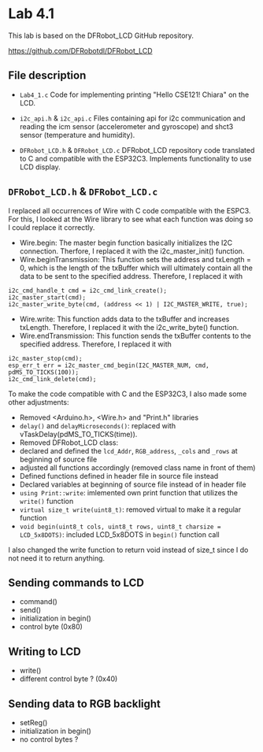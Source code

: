 # Lab 4.1

This lab is based on the DFRobot_LCD GitHub repository.

https://github.com/DFRobotdl/DFRobot_LCD

## File description

* `Lab4_1.c`
Code for implementing printing "Hello CSE121! Chiara" on the LCD.

* `i2c_api.h` & `i2c_api.c`
Files containing api for i2c communication and reading the icm sensor (accelerometer and gyroscope) and shct3 sensor (temperature and humidity).

* `DFRobot_LCD.h` & `DFRobot_LCD.c`
DFRobot_LCD repository code translated to C and compatible with the ESP32C3. Implements functionality to use LCD display.

## `DFRobot_LCD.h` & `DFRobot_LCD.c`

I replaced all occurrences of Wire with C code compatible with the ESPC3. For this, I looked at the Wire library to see what each function was doing so I could replace it correctly.

* Wire.begin: The master begin function basically initializes the I2C connection. Therfore, I replaced it with the i2c_master_init() function.
* Wire.beginTransmission: This function sets the address and txLength = 0, which is the length of the txBuffer which will ultimately contain all the data to be sent to the specified address. Therefore, I replaced it with 
```
i2c_cmd_handle_t cmd = i2c_cmd_link_create();
i2c_master_start(cmd);
i2c_master_write_byte(cmd, (address << 1) | I2C_MASTER_WRITE, true);
```
* Wire.write: This function adds data to the txBuffer and increases txLength. Therefore, I replaced it with the i2c_write_byte() function.
* Wire.endTransmission: This function sends the txBuffer contents to the specified address. Therefore, I replaced it with
```
i2c_master_stop(cmd);
esp_err_t err = i2c_master_cmd_begin(I2C_MASTER_NUM, cmd, pdMS_TO_TICKS(100));
i2c_cmd_link_delete(cmd);
```

To make the code compatible with C and the ESP32C3, I also made some other adjustments:

* Removed <Arduino.h>, <Wire.h> and "Print.h" libraries
* `delay()` and `delayMicroseconds()`: replaced with vTaskDelay(pdMS_TO_TICKS(time)).
* Removed DFRobot_LCD class: 
*   declared and defined the `lcd_Addr`, `RGB_address`, `_cols` and `_rows` at beginning of source file
*   adjusted all functions accordingly (removed class name in front of them)
* Defined functions defined in header file in source file instead
* Declared variables at beginning of source file instead of in header file
* `using Print::write`: imlemented own print function that utilizes the `write()` function
* `virtual size_t write(uint8_t)`: removed virtual to make it a regular function
* `void begin(uint8_t cols, uint8_t rows, uint8_t charsize = LCD_5x8DOTS)`: included LCD_5x8DOTS in `begin()` function call

I also changed the write function to return void instead of size_t since I do not need it to return anything.

## Sending commands to LCD

* command()
* send()
* initialization in begin()
* control byte (0x80)

## Writing to LCD

* write()
* different control byte ? (0x40)

## Sending data to RGB backlight

* setReg()
* initialization in begin()
* no control bytes ?
